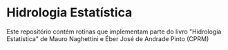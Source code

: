 # Hidrologia Estatística
Este repositório contém rotinas que implementam parte do livro "Hidrologia Estatística" de Mauro Naghettini e Éber José de Andrade Pinto (CPRM)
